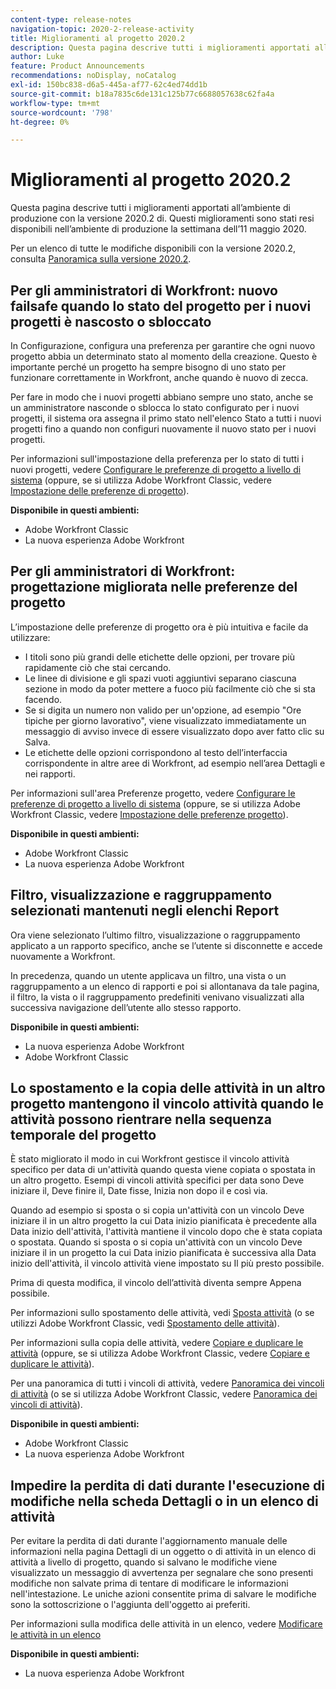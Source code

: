 ```yaml
---
content-type: release-notes
navigation-topic: 2020-2-release-activity
title: Miglioramenti al progetto 2020.2
description: Questa pagina descrive tutti i miglioramenti apportati all’ambiente di produzione con la versione 2020.2 di. Questi miglioramenti sono stati resi disponibili nell’ambiente di produzione la settimana dell’11 maggio 2020.
author: Luke
feature: Product Announcements
recommendations: noDisplay, noCatalog
exl-id: 150bc838-d6a5-445a-af77-62c4ed74dd1b
source-git-commit: b18a7835c6de131c125b77c6688057638c62fa4a
workflow-type: tm+mt
source-wordcount: '798'
ht-degree: 0%

---
```


# Miglioramenti al progetto 2020.2

Questa pagina descrive tutti i miglioramenti apportati all’ambiente di produzione con la versione 2020.2 di. Questi miglioramenti sono stati resi disponibili nell’ambiente di produzione la settimana dell’11 maggio 2020.

Per un elenco di tutte le modifiche disponibili con la versione 2020.2, consulta [Panoramica sulla versione 2020.2](../../../product-announcements/product-releases/2020.2.-release-activity/2020-2-release-overview.md).

## Per gli amministratori di Workfront: nuovo failsafe quando lo stato del progetto per i nuovi progetti è nascosto o sbloccato

In Configurazione, configura una preferenza per garantire che ogni nuovo progetto abbia un determinato stato al momento della creazione. Questo è importante perché un progetto ha sempre bisogno di uno stato per funzionare correttamente in Workfront, anche quando è nuovo di zecca.

Per fare in modo che i nuovi progetti abbiano sempre uno stato, anche se un amministratore nasconde o sblocca lo stato configurato per i nuovi progetti, il sistema ora assegna il primo stato nell&#39;elenco Stato a tutti i nuovi progetti fino a quando non configuri nuovamente il nuovo stato per i nuovi progetti.

Per informazioni sull&#39;impostazione della preferenza per lo stato di tutti i nuovi progetti, vedere [Configurare le preferenze di progetto a livello di sistema](../../../administration-and-setup/set-up-workfront/configure-system-defaults/set-project-preferences.md) (oppure, se si utilizza Adobe Workfront Classic, vedere [Impostazione delle preferenze di progetto](https://experienceleague.adobe.com/it/docs/workfront/using/home)).

**Disponibile in questi ambienti:**

* Adobe Workfront Classic
* La nuova esperienza Adobe Workfront

## Per gli amministratori di Workfront: progettazione migliorata nelle preferenze del progetto

L’impostazione delle preferenze di progetto ora è più intuitiva e facile da utilizzare:

* I titoli sono più grandi delle etichette delle opzioni, per trovare più rapidamente ciò che stai cercando.
* Le linee di divisione e gli spazi vuoti aggiuntivi separano ciascuna sezione in modo da poter mettere a fuoco più facilmente ciò che si sta facendo.
* Se si digita un numero non valido per un&#39;opzione, ad esempio &quot;Ore tipiche per giorno lavorativo&quot;, viene visualizzato immediatamente un messaggio di avviso invece di essere visualizzato dopo aver fatto clic su Salva.
* Le etichette delle opzioni corrispondono al testo dell’interfaccia corrispondente in altre aree di Workfront, ad esempio nell’area Dettagli e nei rapporti.

Per informazioni sull&#39;area Preferenze progetto, vedere [Configurare le preferenze di progetto a livello di sistema](../../../administration-and-setup/set-up-workfront/configure-system-defaults/set-project-preferences.md) (oppure, se si utilizza Adobe Workfront Classic, vedere [Impostazione delle preferenze progetto](https://experienceleague.adobe.com/it/docs/workfront/using/home)).

**Disponibile in questi ambienti:**

* Adobe Workfront Classic
* La nuova esperienza Adobe Workfront

## Filtro, visualizzazione e raggruppamento selezionati mantenuti negli elenchi Report

Ora viene selezionato l’ultimo filtro, visualizzazione o raggruppamento applicato a un rapporto specifico, anche se l’utente si disconnette e accede nuovamente a Workfront.

In precedenza, quando un utente applicava un filtro, una vista o un raggruppamento a un elenco di rapporti e poi si allontanava da tale pagina, il filtro, la vista o il raggruppamento predefiniti venivano visualizzati alla successiva navigazione dell’utente allo stesso rapporto.

**Disponibile in questi ambienti:**

* La nuova esperienza Adobe Workfront
* Adobe Workfront Classic

## Lo spostamento e la copia delle attività in un altro progetto mantengono il vincolo attività quando le attività possono rientrare nella sequenza temporale del progetto

È stato migliorato il modo in cui Workfront gestisce il vincolo attività specifico per data di un&#39;attività quando questa viene copiata o spostata in un altro progetto. Esempi di vincoli attività specifici per data sono Deve iniziare il, Deve finire il, Date fisse, Inizia non dopo il e così via.

Quando ad esempio si sposta o si copia un&#39;attività con un vincolo Deve iniziare il in un altro progetto la cui Data inizio pianificata è precedente alla Data inizio dell&#39;attività, l&#39;attività mantiene il vincolo dopo che è stata copiata o spostata. Quando si sposta o si copia un&#39;attività con un vincolo Deve iniziare il in un progetto la cui Data inizio pianificata è successiva alla Data inizio dell&#39;attività, il vincolo attività viene impostato su Il più presto possibile.

Prima di questa modifica, il vincolo dell’attività diventa sempre Appena possibile.

Per informazioni sullo spostamento delle attività, vedi [Sposta attività](../../../manage-work/tasks/manage-tasks/move-tasks.md) (o se utilizzi Adobe Workfront Classic, vedi [Spostamento delle attività](https://experienceleague.adobe.com/it/docs/workfront/using/home)).

Per informazioni sulla copia delle attività, vedere [Copiare e duplicare le attività](../../../manage-work/tasks/manage-tasks/copy-and-duplicate-tasks.md) (oppure, se si utilizza Adobe Workfront Classic, vedere [Copiare e duplicare le attività](https://experienceleague.adobe.com/it/docs/workfront/using/home)).

Per una panoramica di tutti i vincoli di attività, vedere [Panoramica dei vincoli di attività](../../../manage-work/tasks/task-constraints/task-constraint-overview.md) (o se si utilizza Adobe Workfront Classic, vedere [Panoramica dei vincoli di attività](https://experienceleague.adobe.com/it/docs/workfront/using/home)).

**Disponibile in questi ambienti:**

* Adobe Workfront Classic
* La nuova esperienza Adobe Workfront

## Impedire la perdita di dati durante l&#39;esecuzione di modifiche nella scheda Dettagli o in un elenco di attività

Per evitare la perdita di dati durante l&#39;aggiornamento manuale delle informazioni nella pagina Dettagli di un oggetto o di attività in un elenco di attività a livello di progetto, quando si salvano le modifiche viene visualizzato un messaggio di avvertenza per segnalare che sono presenti modifiche non salvate prima di tentare di modificare le informazioni nell&#39;intestazione. Le uniche azioni consentite prima di salvare le modifiche sono la sottoscrizione o l&#39;aggiunta dell&#39;oggetto ai preferiti.

Per informazioni sulla modifica delle attività in un elenco, vedere [Modificare le attività in un elenco](../../../manage-work/tasks/manage-tasks/edit-tasks-in-a-list.md)

**Disponibile in questi ambienti:**

* La nuova esperienza Adobe Workfront

